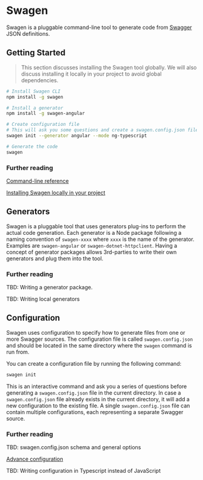 # Swagen
Swagen is a pluggable command-line tool to generate code from [Swagger](https://swagger.io/) JSON definitions.

## Getting Started
> This section discusses installing the Swagen tool globally. We will also discuss installing it locally in your project to avoid global dependencies.

```sh
# Install Swagen CLI
npm install -g swagen

# Install a generator
npm install -g swagen-angular

# Create configuration file
# This will ask you some questions and create a swagen.config.json file in the local directory.
swagen init --generator angular --mode ng-typescript

# Generate the code
swagen
```

### Further reading
[Command-line reference](https://github.com/swagen/swagen/wiki/Command-line-reference)

[Installing Swagen locally in your project](https://github.com/angular-template/swagger-client/wiki/Installing-Swagen-locally-in-your-project)

## Generators
Swagen is a pluggable tool that uses generators plug-ins to perform the actual code generation. Each generator is a Node package following a naming convention of `swagen-xxxx` where `xxxx` is the name of the generator. Examples are `swagen-angular` or `swagen-dotnet-httpclient`. Having a concept of generator packages allows 3rd-parties to write their own generators and plug them into the tool.

### Further reading
TBD: Writing a generator package.

TBD: Writing local generators

## Configuration
Swagen uses configuration to specify how to generate files from one or more Swagger sources. The configuration file is called `swagen.config.json` and should be located in the same directory where the `swagen` command is run from.

You can create a configuration file by running the following command:
```sh
swagen init
```
This is an interactive command and ask you a series of questions before generating a `swagen.config.json` file in the current directory. In case a `swagen.config.json` file already exists in the current directory, it will add a new configuration to the existing file. A single `swagen.config.json` file can contain multiple configurations, each representing a separate Swagger source.

### Further reading
TBD: swagen.config.json schema and general options

[Advance configuration](https://github.com/swagen/swagen/wiki/Advanced-configuration)

TBD: Writing configuration in Typescript instead of JavaScript
